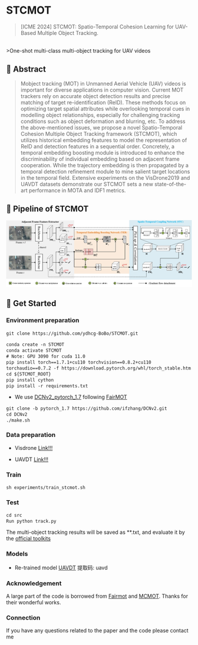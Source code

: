 # STCMOT
>[ICME 2024] STCMOT: Spatio-Temporal Cohesion Learning for UAV-Based Multiple Object Tracking.
</br>
>One-shot multi-class multi-object tracking for UAV videos

## 🚩 Abstract
> Mobject tracking (MOT) in Unmanned Aerial Vehicle (UAV) videos is important 
> for diverse applications in computer vision. Current MOT trackers rely on accurate 
> object detection results and precise matching of target re-identification (ReID). 
> These methods focus on optimizing target spatial attributes while overlooking temporal 
> cues in modelling object relationships, especially for challenging tracking conditions
such as object deformation and blurring, etc. 
> To address the above-mentioned issues, we propose a novel Spatio-Temporal Cohesion 
> Multiple Object Tracking framework (STCMOT), which utilizes historical embedding features 
> to model the representation of ReID and detection features in a sequential order. 
> Concretely, a temporal embedding boosting module is introduced
to enhance the discriminability of individual embedding based on adjacent frame cooperation. 
> While the trajectory embedding is then propagated by a temporal detection refinement module to mine 
> salient target locations in the temporal field. Extensive experiments on the VisDrone2019 and UAVDT datasets 
> demonstrate our STCMOT sets a new state-of-the-art performance in MOTA and IDF1 metrics.

## 🗼 Pipeline of STCMOT

![](demo/pipeline.jpg)

## 💁 Get Started

### Environment preparation

```
git clone https://github.com/ydhcg-BoBo/STCMOT.git
```

```
conda create -n STCMOT
conda activate STCMOT
# Note: GPU 3090 for cuda 11.0
pip install torch==1.7.1+cu110 torchvision==0.8.2+cu110 torchaudio==0.7.2 -f https://download.pytorch.org/whl/torch_stable.htm
cd ${STCMOT_ROOT}
pip install cython
pip install -r requirements.txt
```

* We use [DCNv2_pytorch_1.7](https://github.com/ifzhang/DCNv2/tree/pytorch_1.7) following [FairMOT](http://arxiv.org/abs/2004.01888)
```
git clone -b pytorch_1.7 https://github.com/ifzhang/DCNv2.git
cd DCNv2
./make.sh
```

### Data preparation

* Visdrone [Link!!!](https://github.com/VisDrone/VisDrone-Dataset)

* UAVDT [Link!!!](https://github.com/dataset-ninja/uavdt)


### Train
```
sh experiments/train_stcmot.sh
```


### Test
```
cd src
Run python track.py
```
The multi-object tracking results will be saved as **.txt, and evaluate it by the [official toolkits](https://github.com/VisDrone/VisDrone2018-MOT-toolkit)

### Models
* Re-trained model [UAVDT](https://pan.baidu.com/s/1WFELOIksBuU8547cbrm79w) 提取码: uavd 


### Acknowledgement
A large part of the code is borrowed from [Fairmot](https://github.com/ifzhang/FairMOT) and [MCMOT](https://github.com/CaptainEven/MCMOT).
Thanks for their wonderful works.

### Connection
If you have any questions related to the paper and the code please contact me
